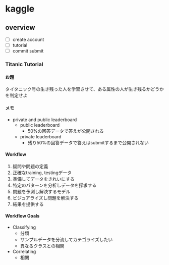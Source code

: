 # kaggle

## overview
* [ ] create account
* [ ] tutorial
* [ ] commit submit

### Titanic Tutorial
#### お題
タイタニック号の生き残った人を学習させて、ある属性の人が生き残るかどうかを判定せよ

#### メモ
- private and public leaderboard
  - public leaderboard
    - 50%の回答データで答えが公開される
  - private leaderboard
    - 残り50%の回答データで答えはsubmitするまで公開されない

#### Workflow
1. 疑問や問題の定義
2. 正確なtraining, testingデータ
3. 準備してデータをきれいにする
4. 特定のパターンを分析しデータを探求する
5. 問題を予測し解決するモデル
6. ビジュアライズし問題を解決する
7. 結果を提供する

#### Workflow Goals
- Classifying
  - 分類
  - サンプルデータを分流してカテゴライズしたい
  - 異なるクラスとの相関
- Correlating
   - 相関


